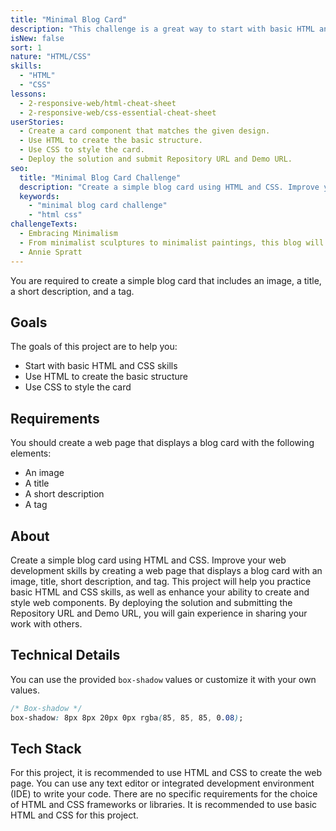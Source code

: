```yaml
---
title: "Minimal Blog Card"
description: "This challenge is a great way to start with basic HTML and CSS skills. The challenge is to create a simple blog card that includes an image, a title, a short description, and a tag."
isNew: false
sort: 1
nature: "HTML/CSS"
skills:
  - "HTML"
  - "CSS"
lessons:
  - 2-responsive-web/html-cheat-sheet
  - 2-responsive-web/css-essential-cheat-sheet
userStories:
  - Create a card component that matches the given design.
  - Use HTML to create the basic structure.
  - Use CSS to style the card.
  - Deploy the solution and submit Repository URL and Demo URL.
seo:
  title: "Minimal Blog Card Challenge"
  description: "Create a simple blog card using HTML and CSS. Improve your web development skills by creating a web page that displays a blog card with an image, title, short description, and tag. This project will help you practice basic HTML and CSS skills, as well as enhance your ability to create and style web components. By deploying the solution and submitting the Repository URL and Demo URL, you will gain experience in sharing your work with others."
  keywords:
    - "minimal blog card challenge"
    - "html css"
challengeTexts:
  - Embracing Minimalism
  - From minimalist sculptures to minimalist paintings, this blog will inspire you to appreciate the beauty that lies in simplicity.
  - Annie Spratt
---
```


You are required to create a simple blog card that includes an image, a title, a short description, and a tag.

## Goals

The goals of this project are to help you:

- Start with basic HTML and CSS skills
- Use HTML to create the basic structure
- Use CSS to style the card

## Requirements

You should create a web page that displays a blog card with the following elements:

- An image
- A title
- A short description
- A tag

## About

Create a simple blog card using HTML and CSS. Improve your web development skills by creating a web page that displays a blog card with an image, title, short description, and tag. This project will help you practice basic HTML and CSS skills, as well as enhance your ability to create and style web components. By deploying the solution and submitting the Repository URL and Demo URL, you will gain experience in sharing your work with others.

## Technical Details

You can use the provided `box-shadow` values or customize it with your own values.

```css
/* Box-shadow */
box-shadow: 8px 8px 20px 0px rgba(85, 85, 85, 0.08);
```

## Tech Stack

For this project, it is recommended to use HTML and CSS to create the web page. You can use any text editor or integrated development environment (IDE) to write your code. There are no specific requirements for the choice of HTML and CSS frameworks or libraries. It is recommended to use basic HTML and CSS for this project.
